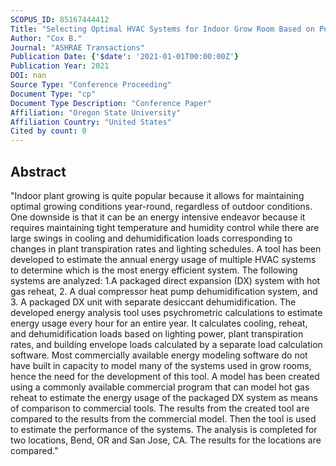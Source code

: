 ```yaml
---
SCOPUS_ID: 85167444412
Title: "Selecting Optimal HVAC Systems for Indoor Grow Room Based on Performance and Energy Usage"
Author: "Cox B."
Journal: "ASHRAE Transactions"
Publication Date: {'$date': '2021-01-01T00:00:00Z'}
Publication Year: 2021
DOI: nan
Source Type: "Conference Proceeding"
Document Type: "cp"
Document Type Description: "Conference Paper"
Affiliation: "Oregon State University"
Affiliation Country: "United States"
Cited by count: 0
---
```


## Abstract
"Indoor plant growing is quite popular because it allows for maintaining optimal growing conditions year-round, regardless of outdoor conditions. One downside is that it can be an energy intensive endeavor because it requires maintaining tight temperature and humidity control while there are large swings in cooling and dehumidification loads corresponding to changes in plant transpiration rates and lighting schedules. A tool has been developed to estimate the annual energy usage of multiple HVAC systems to determine which is the most energy efficient system. The following systems are analyzed: 1.A packaged direct expansion (DX) system with hot gas reheat, 2. A dual compressor heat pump dehumidification system, and 3. A packaged DX unit with separate desiccant dehumidification. The developed energy analysis tool uses psychrometric calculations to estimate energy usage every hour for an entire year. It calculates cooling, reheat, and dehumidification loads based on lighting power, plant transpiration rates, and building envelope loads calculated by a separate load calculation software. Most commercially available energy modeling software do not have built in capacity to model many of the systems used in grow rooms, hence the need for the development of this tool. A model has been created using a commonly available commercial program that can model hot gas reheat to estimate the energy usage of the packaged DX system as means of comparison to commercial tools. The results from the created tool are compared to the results from the commercial model. Then the tool is used to estimate the performance of the systems. The analysis is completed for two locations, Bend, OR and San Jose, CA. The results for the locations are compared."
